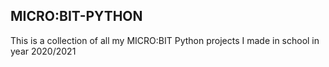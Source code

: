 ## MICRO:BIT-PYTHON
This is a collection of all my MICRO:BIT Python projects I made in school in year 2020/2021
